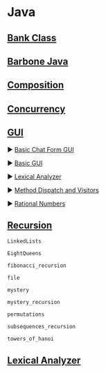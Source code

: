 # Java

## [Bank Class](https://github.com/aya-nashawati/Java/tree/master/Bank%20Class)

## [Barbone Java](https://github.com/aya-nashawati/Java/tree/master/Barebone%20Java)

## [Composition](https://github.com/aya-nashawati/Java/tree/master/Composition%20over%20Inheritance)

## [Concurrency](https://github.com/aya-nashawati/Java/tree/master/Concurrency)

## [GUI](https://github.com/aya-nashawati/Java/tree/master/GUI)

:arrow_forward: [Basic Chat Form GUI](https://github.com/aya-nashawati/Java/tree/master/GUI/Basic%20Chat%20Form%20GUI)

:arrow_forward: [Basic GUI](https://github.com/aya-nashawati/Java/tree/master/GUI/Basic%20GUI)

:arrow_forward: [Lexical Analyzer](https://github.com/aya-nashawati/Java/tree/master/Lexical%20Analyzer)

:arrow_forward: [Method Dispatch and Visitors](https://github.com/aya-nashawati/Java/tree/master/Method%20Dispatch%20and%20Visitors)

:arrow_forward: [Rational Numbers](https://github.com/aya-nashawati/Java/tree/master/Rational%20Numbers)

## [Recursion](https://github.com/aya-nashawati/Java/tree/master/Recursion)

    LinkedLists
    
    EightQueens
    
    fibonacci_recursion

    file

    mystery

    mystery_recursion

    permutations

    subsequences_recursion

    towers_of_hanoi

## [Lexical Analyzer](https://github.com/aya-nashawati/Java/tree/master/Lexical%20Analyzer)
